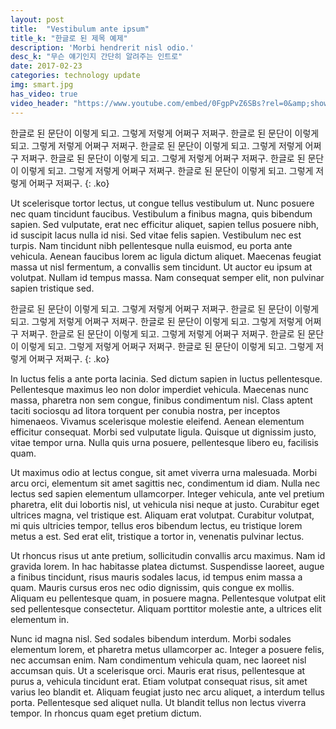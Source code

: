 ```yaml
---
layout: post
title:  "Vestibulum ante ipsum"
title_k: "한글로 된 제목 예제"
description: 'Morbi hendrerit nisl odio.'
desc_k: "무슨 얘기인지 간단히 알려주는 인트로"
date: 2017-02-23
categories: technology update
img: smart.jpg
has_video: true
video_header: "https://www.youtube.com/embed/0FgpPvZ6SBs?rel=0&amp;showinfo=0"
---
```

한글로 된 문단이 이렇게 되고. 그렇게 저렇게 어쩌구 저쩌구. 한글로 된 문단이 이렇게 되고. 그렇게 저렇게 어쩌구 저쩌구. 한글로 된 문단이 이렇게 되고. 그렇게 저렇게 어쩌구 저쩌구. 한글로 된 문단이 이렇게 되고. 그렇게 저렇게 어쩌구 저쩌구. 한글로 된 문단이 이렇게 되고. 그렇게 저렇게 어쩌구 저쩌구. 한글로 된 문단이 이렇게 되고. 그렇게 저렇게 어쩌구 저쩌구.
{: .ko}

Ut scelerisque tortor lectus, ut congue tellus vestibulum ut. Nunc posuere nec quam tincidunt faucibus. Vestibulum a finibus magna, quis bibendum sapien. Sed vulputate, erat nec efficitur aliquet, sapien tellus posuere nibh, id suscipit lacus nulla id nisi. Sed vitae felis sapien. Vestibulum nec est turpis. Nam tincidunt nibh pellentesque nulla euismod, eu porta ante vehicula. Aenean faucibus lorem ac ligula dictum aliquet. Maecenas feugiat massa ut nisl fermentum, a convallis sem tincidunt. Ut auctor eu ipsum at volutpat. Nullam id tempus massa. Nam consequat semper elit, non pulvinar sapien tristique sed.

한글로 된 문단이 이렇게 되고. 그렇게 저렇게 어쩌구 저쩌구. 한글로 된 문단이 이렇게 되고. 그렇게 저렇게 어쩌구 저쩌구. 한글로 된 문단이 이렇게 되고. 그렇게 저렇게 어쩌구 저쩌구. 한글로 된 문단이 이렇게 되고. 그렇게 저렇게 어쩌구 저쩌구. 한글로 된 문단이 이렇게 되고. 그렇게 저렇게 어쩌구 저쩌구. 한글로 된 문단이 이렇게 되고. 그렇게 저렇게 어쩌구 저쩌구.
{: .ko}

In luctus felis a ante porta lacinia. Sed dictum sapien in luctus pellentesque. Pellentesque maximus leo non dolor imperdiet vehicula. Maecenas nunc massa, pharetra non sem congue, finibus condimentum nisl. Class aptent taciti sociosqu ad litora torquent per conubia nostra, per inceptos himenaeos. Vivamus scelerisque molestie eleifend. Aenean elementum efficitur consequat. Morbi sed vulputate ligula. Quisque ut dignissim justo, vitae tempor urna. Nulla quis urna posuere, pellentesque libero eu, facilisis quam.

Ut maximus odio at lectus congue, sit amet viverra urna malesuada. Morbi arcu orci, elementum sit amet sagittis nec, condimentum id diam. Nulla nec lectus sed sapien elementum ullamcorper. Integer vehicula, ante vel pretium pharetra, elit dui lobortis nisl, ut vehicula nisi neque at justo. Curabitur eget ultrices magna, vel tristique est. Aliquam erat volutpat. Curabitur volutpat, mi quis ultricies tempor, tellus eros bibendum lectus, eu tristique lorem metus a est. Sed erat elit, tristique a tortor in, venenatis pulvinar lectus.

Ut rhoncus risus ut ante pretium, sollicitudin convallis arcu maximus. Nam id gravida lorem. In hac habitasse platea dictumst. Suspendisse laoreet, augue a finibus tincidunt, risus mauris sodales lacus, id tempus enim massa a quam. Mauris cursus eros nec odio dignissim, quis congue ex mollis. Aliquam eu pellentesque quam, in posuere magna. Pellentesque volutpat elit sed pellentesque consectetur. Aliquam porttitor molestie ante, a ultrices elit elementum in.

Nunc id magna nisl. Sed sodales bibendum interdum. Morbi sodales elementum lorem, et pharetra metus ullamcorper ac. Integer a posuere felis, nec accumsan enim. Nam condimentum vehicula quam, nec laoreet nisl accumsan quis. Ut a scelerisque orci. Mauris erat risus, pellentesque at purus a, vehicula tincidunt erat. Etiam volutpat consequat risus, sit amet varius leo blandit et. Aliquam feugiat justo nec arcu aliquet, a interdum tellus porta. Pellentesque sed aliquet nulla. Ut blandit tellus non lectus viverra tempor. In rhoncus quam eget pretium dictum.
